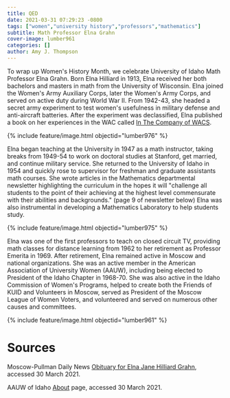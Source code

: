 ```yaml
---
title: QED
date: 2021-03-31 07:29:23 -0800
tags: ["women","university history","professors","mathematics"]
subtitle: Math Professor Elna Grahn
cover-image: lumber961
categories: []
author: Amy J. Thompson
---
```


To wrap up Women's History Month, we celebrate University of Idaho Math Professor Elna Grahn. Born Elna Hilliard in 1913, Elna received her both bachelors and masters in math from the University of Wisconsin. Elna joined the Women's Army Auxiliary Corps, later the Women's Army Corps, and served on active duty during World War II. From 1942-43, she headed a secret army experiment to test women's usefulness in military defense and anti-aircraft batteries. After the experiment was declassified, Elna published a book on her experiences in the WAC called [In The Company of WACS](https://alliance-primo.hosted.exlibrisgroup.com/permalink/f/m1uotc/CP71104110120001451). 

{% include feature/image.html objectid="lumber976" %}

Elna began teaching at the University in 1947 as a math instructor, taking breaks from 1949-54 to work on doctoral studies at Stanford, get married, and continue military service. She returned to the University of Idaho in 1954 and quickly rose to supervisor for freshman and graduate assistants math courses. She wrote articles in the Mathematics departmental newsletter highlighting the curriculum in the hopes it will "challenge all students to the point of their achieving at the highest level commensurate with their abilities and backgrounds." (page 9 of newsletter below) Elna was also instrumental in developing a Mathematics Laboratory to help students study. 

{% include feature/image.html objectid="lumber975" %}

Elna was one of the first professors to teach on closed circuit TV, providing math classes for distance learning from 1962 to her retirement as Professor Emerita in 1969. After retirement, Elna remained active in Moscow and national organizations. She was an active member in the American Association of University Women (AAUW), including being elected to President of the Idaho Chapter in 1968-70. She was also active in the Idaho Commission of Women's Programs, helped to create both the Friends of KUID and Volunteers in Moscow, served as President of the Moscow League of Women Voters, and volunteered and served on numerous other causes and committees. 

{% include feature/image.html objectid="lumber961" %}

# Sources

Moscow-Pullman Daily News [Obituary for Elna Jane Hilliard Grahn](https://dnews.com/obituaries/obituary-elna-jane-hilliard-grahn/article_4870db52-1716-5df0-af6c-9bc7bacb5946.html), accessed 30 March 2021. 

AAUW of Idaho [About](https://aauw-id.aauw.net/about/) page, accessed 30 March 2021. 